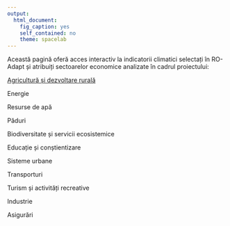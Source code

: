 ```yaml
---
output: 
  html_document: 
    fig_caption: yes
    self_contained: no
    theme: spacelab
---
```


Această pagină oferă acces interactiv la indicatorii climatici selectați în RO-Adapt și atribuiți sectoarelor economice analizate în cadrul proiectului:



[Agricultură și dezvoltare rurală](#agricultura)

Energie     

Resurse de apă   

Păduri  

Biodiversitate și servicii ecosistemice      

Educație și conștientizare

Sisteme urbane   

Transporturi    

Turism și activități recreative  

Industrie      

Asigurări       